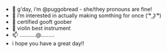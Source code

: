- 👋 g'day, i’m @puggobread - she/they pronouns are fine!
- 👀 i’m interested in actually making somthing for once ( ͡° ͜ʖ ͡°) 
- 🌱 certified gooft goober
- 💞️ violin best instrument
- 📫 ...........@.........
- i hope you have a great day!!
<!---
puggobread/puggobread is a ✨ special ✨ repository because its `README.md` (this file) appears on your GitHub profile.
You can click the Preview link to take a look at your changes.
--->
